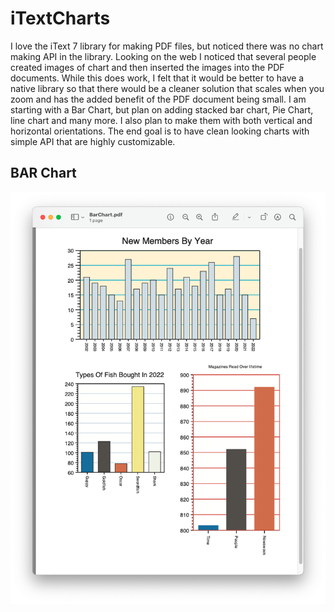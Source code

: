# iTextCharts

I love the iText 7 library for making PDF files, but noticed there was no chart making API in the library. Looking on
the web I noticed that several people created images of chart and then inserted the images into the PDF documents.
While this does work, I felt that it would be better to have a native library so that there would be a cleaner solution
that scales when you zoom and has the added benefit of the PDF document being small. I am starting with a Bar Chart, 
but plan on adding stacked bar chart, Pie Chart, line chart and many more. I also plan to make them with both vertical 
and horizontal orientations. The end goal is to have clean looking charts with simple API that are highly customizable. 

## BAR Chart
<p>
    <img src="https://github.com/PerryCameron/iTextCharts/blob/main/src/main/resources/screenshots/BarChartScreenShot.png"  />
</p>